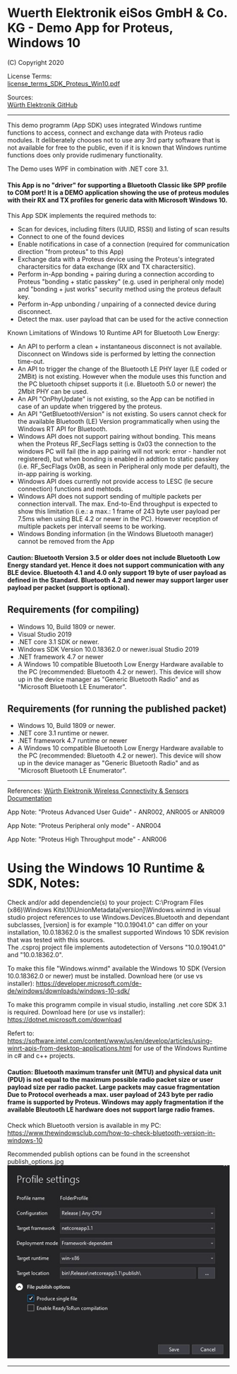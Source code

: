 # Wuerth Elektronik eiSos GmbH & Co. KG - Demo App for Proteus, Windows 10
(C) Copyright 2020

License Terms:  
[license_terms_SDK_Proteus_Win10.pdf](https://github.com/WurthElektronik/Proteus-Windows-SDK/blob/master/license_terms_SDK_Proteus_Win10.pdf) 

Sources:  
[Würth Elektronik GitHub](https://github.com/orgs/WurthElektronik/) 


- - - -

This demo programm (App SDK) uses integrated Windows runtime functions to access, connect and exchange data with Proteus radio modules. 
It deliberately chooses not to use any 3rd party software that is not available for free to the public, even if it is known that Windows runtime functions does only provide rudimenary functionality.

The Demo uses WPF in combination with .NET core 3.1.

#### This App is no "driver" for supporting a Bluetooth Classic like SPP profile to COM port! It is a DEMO application showing the use of proteus modules with their RX and TX profiles for generic data with Microsoft Windows 10.


This App SDK implements the required methods to:
* Scan for devices, including filters (UUID, RSSI) and listing of scan results
* Connect to one of the found devices
* Enable notifications in case of a connection (required for communication direction "from proteus" to this App)
* Exchange data with a Proteus device using the Proteus's integrated charactersitics for data exchange (RX and TX charactersitic).
* Perform in-App bonding + pairing during a connection according to Proteus "bonding + static passkey" (e.g. used in peripheral only mode) and "bonding + just works" security method using the proteus default key.
* Perform in-App unbonding / unpairing of a connected device during disconnect.
* Detect the max. user payload that can be used for the active connection

Known Limitations of Windows 10 Runtime API for Bluetooth Low Energy:
* An API to perform a clean + instantaneous disconnect is not available. Disconnect on Windows side is performed by letting the connection time-out.
* An API to trigger the change of the Bluetooth LE PHY layer (LE coded or 2MBit) is not existing. However when the module uses this function and the PC bluetooth chipset supports it (i.e. Bluetooth 5.0 or newer) the 2Mbit PHY can be used.
* An API "OnPhyUpdate" is not existing, so the App can be notified in case of an update when triggered by the proteus.
* An API "GetBluetoothVersion" is not existing. So users cannot check for the available Bluetooth (LE) Version programmatically when using the Windows RT API for Bluetooth.
* Windows API does not support pairing without bonding. This means when the Proteus RF_SecFlags setting is 0x03 the connection to the windows PC will fail (the in app pairing will not work: error - handler not registered), but when bonding is enabled in addtion to static passkey (i.e. RF_SecFlags 0x0B, as seen in Peripheral only mode per default), the in-app pairing is working. 
* Windows API does currently not provide access to LESC (le secure connection) functions and mehtods.
* Windows API does not support sending of multiple packets per connection intervall. The max. End-to-End throughput is expected to show this limitation (i.e.: a max.: 1 frame of 243 byte user payload per 7.5ms when using BLE 4.2 or newer in the PC). However reception of multiple packets per intervall seems to be working.
* Windows Bonding information (in the Windows Bluetooth manager) cannot be removed from the App

#### Caution: Bluetooth Version 3.5 or older does not include Bluetooth Low Energy standard yet. Hence it does not support communication with any BLE device. Bluetooth 4.1 and 4.0 only support 19 byte of user payload as defined in the Standard. Bluetooth 4.2 and newer may support  larger user payload per packet (support is optional).


## Requirements (for compiling)

* Windows 10, Build 1809 or newer.
* Visual Studio 2019
* .NET core 3.1 SDK or newer.
* Windows SDK Version 10.0.18362.0 or newer.isual Studio 2019
* .NET framework 4.7 or newer
* A Windows 10 compatible Bluetooth Low Energy Hardware available to the PC (recommended: Bluetooth 4.2 or newer). This device will show up in the device manager as "Generic Bluetooth Radio" and as "Microsoft Bluetooth LE Enumerator".


## Requirements (for running the published packet)

* Windows 10, Build 1809 or newer.
* .NET core 3.1 runtime or newer.
* .NET framework 4.7 runtime or newer
* A Windows 10 compatible Bluetooth Low Energy Hardware available to the PC (recommended: Bluetooth 4.2 or newer). This device will show up in the device manager as "Generic Bluetooth Radio" and as "Microsoft Bluetooth LE Enumerator".


- - - -

References:
[Würth Elektronik Wireless Connectivity & Sensors Documentation](https://www.we-online.de/web/en/electronic_components/produkte_pb/service_pbs/wco/handbuecher/wco_handbuecher.php)

App Note: "Proteus Advanced User Guide" - ANR002, ANR005 or ANR009

App Note: "Proteus Peripheral only mode" - ANR004

App Note: "Proteus High Throughput mode" - ANR006

# Using the Windows 10 Runtime & SDK, Notes:

Check and/or add dependencie(s) to your project:
C:\Program Files (x86)\Windows Kits\10\UnionMetadata\[version]\Windows.winmd in visual studio project references to use Windows.Devices.Bluetooth and dependant subclasses,
[version] is for example "10.0.19041.0" can differ on your installation, 10.0.18362.0 is the smallest supported Windows 10 SDK revision that was tested with this sources.  
The .csproj project file implements autodetection of Versons "10.0.19041.0"  and "10.0.18362.0".

To make this file "Windows.winmd"  available the Windows 10 SDK (Version 10.0.18362.0 or newer) must be installed. Download here (or use vs installer): https://developer.microsoft.com/de-de/windows/downloads/windows-10-sdk/

To make this programm compile in visual studio, installing .net core SDK 3.1 is required. Download here (or use vs installer): https://dotnet.microsoft.com/download

Refert to: https://software.intel.com/content/www/us/en/develop/articles/using-winrt-apis-from-desktop-applications.html for use of the Windows Runtime in c# and c++ projects.

#### Caution: Bluetooth maximum transfer unit (MTU) and physical data unit (PDU) is not equal to the maximum possible radio packet size or user payload size per radio packet. Large packets may casue fragmentation Due to Protocol overheads a max. user payload of 243 byte per radio frame is supported by Proteus. Windows may apply fragmentation if the available Bleutooth LE hardware does not support large radio frames.


Check which Bluetooth version is available in my PC: https://www.thewindowsclub.com/how-to-check-bluetooth-version-in-windows-10

Recommended publish options can be found in the screenshot publish_options.jpg
![publish options](https://github.com/WurthElektronik/Proteus-Windows-SDK/blob/master/publish_options.jpg?raw=true)

- - - -

